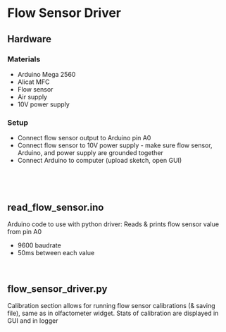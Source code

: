 # Flow Sensor Driver



## Hardware

### Materials
- Arduino Mega 2560
- Alicat MFC
- Flow sensor
- Air supply
- 10V power supply


### Setup

- Connect flow sensor output to Arduino pin A0
- Connect flow sensor to 10V power supply - make sure flow sensor, Arduino, and power supply are grounded together
- Connect Arduino to computer (upload sketch, open GUI)

#

<br>

## read_flow_sensor.ino
Arduino code to use with python driver: Reads & prints flow sensor value from pin A0
- 9600 baudrate
- 50ms between each value

<br>

## flow_sensor_driver.py

Calibration section allows for running flow sensor calibrations (& saving file), same as in olfactometer widget.
Stats of calibration are displayed in GUI and in logger